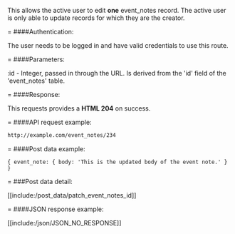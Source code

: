 <!-- --- title: PUT /event_notes/:id -->

This allows the active user to edit **one** event_notes record. The active user is only able to update records for which they are the creator.

=
####Authentication:

The user needs to be logged in and have valid credentials to use this route.

=
####Parameters:

:id - Integer, passed in through the URL. Is derived from the 'id' field of the 'event_notes' table.

=
####Response:

This requests provides a <strong>HTML 204</strong> on success.

=
####API request example:
```html
http://example.com/event_notes/234
```

=
####Post data example:
```
{ event_note: { body: 'This is the updated body of the event note.' } }
```

=
###Post data detail:

[[include:/post_data/patch_event_notes_id]]

=
####JSON response example:

[[include:/json/JSON_NO_RESPONSE]]
